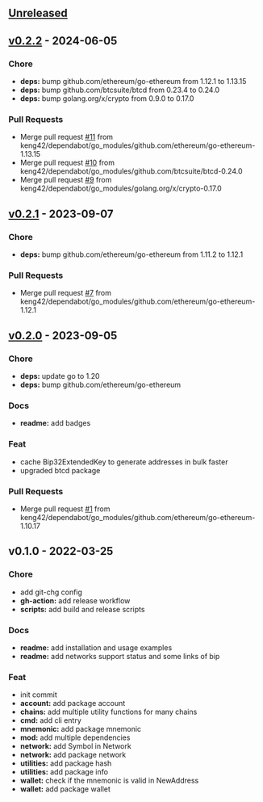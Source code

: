 <a name="unreleased"></a>
## [Unreleased]


<a name="v0.2.2"></a>
## [v0.2.2] - 2024-06-05
### Chore
- **deps:** bump github.com/ethereum/go-ethereum from 1.12.1 to 1.13.15
- **deps:** bump github.com/btcsuite/btcd from 0.23.4 to 0.24.0
- **deps:** bump golang.org/x/crypto from 0.9.0 to 0.17.0

### Pull Requests
- Merge pull request [#11](https://github.com/keng42/xwallet/issues/11) from keng42/dependabot/go_modules/github.com/ethereum/go-ethereum-1.13.15
- Merge pull request [#10](https://github.com/keng42/xwallet/issues/10) from keng42/dependabot/go_modules/github.com/btcsuite/btcd-0.24.0
- Merge pull request [#9](https://github.com/keng42/xwallet/issues/9) from keng42/dependabot/go_modules/golang.org/x/crypto-0.17.0


<a name="v0.2.1"></a>
## [v0.2.1] - 2023-09-07
### Chore
- **deps:** bump github.com/ethereum/go-ethereum from 1.11.2 to 1.12.1

### Pull Requests
- Merge pull request [#7](https://github.com/keng42/xwallet/issues/7) from keng42/dependabot/go_modules/github.com/ethereum/go-ethereum-1.12.1


<a name="v0.2.0"></a>
## [v0.2.0] - 2023-09-05
### Chore
- **deps:** update go to 1.20
- **deps:** bump github.com/ethereum/go-ethereum

### Docs
- **readme:** add badges

### Feat
- cache Bip32ExtendedKey to generate addresses in bulk faster
- upgraded btcd package

### Pull Requests
- Merge pull request [#1](https://github.com/keng42/xwallet/issues/1) from keng42/dependabot/go_modules/github.com/ethereum/go-ethereum-1.10.17


<a name="v0.1.0"></a>
## v0.1.0 - 2022-03-25
### Chore
- add git-chg config
- **gh-action:** add release workflow
- **scripts:** add build and release scripts

### Docs
- **readme:** add installation and usage examples
- **readme:** add networks support status and some links of bip

### Feat
- init commit
- **account:** add package account
- **chains:** add multiple utility functions for many chains
- **cmd:** add cli entry
- **mnemonic:** add package mnemonic
- **mod:** add multiple dependencies
- **network:** add Symbol in Network
- **network:** add package network
- **utilities:** add package hash
- **utilities:** add package info
- **wallet:** check if the mnemonic is valid in NewAddress
- **wallet:** add package wallet


[Unreleased]: https://github.com/keng42/xwallet/compare/v0.2.2...HEAD
[v0.2.2]: https://github.com/keng42/xwallet/compare/v0.2.1...v0.2.2
[v0.2.1]: https://github.com/keng42/xwallet/compare/v0.2.0...v0.2.1
[v0.2.0]: https://github.com/keng42/xwallet/compare/v0.1.0...v0.2.0
